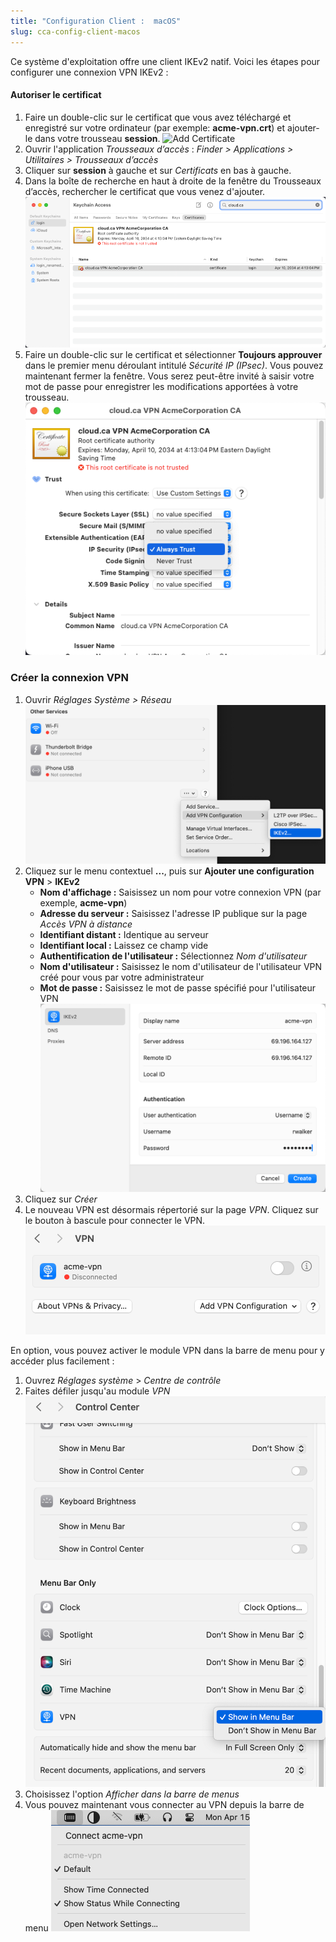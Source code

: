 ```yaml
---
title: "Configuration Client :  macOS"
slug: cca-config-client-macos
---
```


Ce système d'exploitation offre une client IKEv2 natif. Voici les étapes pour configurer une connexion VPN IKEv2 :

#### Autoriser le certificat

1. Faire un double-clic sur le certificat que vous avez téléchargé et enregistré sur votre ordinateur (par exemple: **acme-vpn.crt**) et ajouter-le dans votre trousseau **session**.
   ![Add Certificate](/assets/Mac-1-Add-Certificate.png)
1. Ouvrir l'application *Trousseaux d’accès* : *Finder > Applications > Utilitaires > Trousseaux d’accès*
1. Cliquer sur **session** à gauche et sur *Certificats* en bas à gauche.
1. Dans la boîte de recherche en haut à droite de la fenêtre du Trousseaux d’accès, rechercher le certificat que vous venez d'ajouter.
   ![Keychain Access](/assets/Mac-2-Keychain.png)
1. Faire un double-clic sur le certificat et sélectionner **Toujours approuver** dans le premier menu déroulant intitulé *Sécurité IP (IPsec)*. Vous pouvez maintenant fermer la fenêtre.  Vous serez peut-être invité à saisir votre mot de passe pour enregistrer les modifications apportées à votre trousseau.
   ![Always trust this certificate](/assets/Mac-3-Always-Trust.png)

### Créer la connexion VPN

1. Ouvrir *Réglages Système > Réseau*
   ![Add VPN](/assets/Mac-4-Add-VPN.png)
1. Cliquez sur le menu contextuel **...**, puis sur **Ajouter une configuration VPN** > **IKEv2**
    - **Nom d'affichage :** Saisissez un nom pour votre connexion VPN (par exemple, **acme-vpn**)
    - **Adresse du serveur :** Saisissez l'adresse IP publique sur la page *Accès VPN à distance*
    - **Identifiant distant :** Identique au serveur
    - **Identifiant local :** Laissez ce champ vide
    - **Authentification de l'utilisateur :** Sélectionnez *Nom d'utilisateur*
    - **Nom d'utilisateur :** Saisissez le nom d'utilisateur de l'utilisateur VPN créé pour vous par votre administrateur
    - **Mot de passe :** Saisissez le mot de passe spécifié pour l'utilisateur VPN
    ![VPN configuration](/assets/Mac-5-Configuration.png)
1. Cliquez sur *Créer*
1. Le nouveau VPN est désormais répertorié sur la page *VPN*. Cliquez sur le bouton à bascule pour connecter le VPN.
   ![VPN List](/assets/Mac-6-VPN-List.png)

En option, vous pouvez activer le module VPN dans la barre de menu pour y accéder plus facilement :
1. Ouvrez *Réglages système* > *Centre de contrôle*
1. Faites défiler jusqu'au module *VPN*
   ![Show in Menu Bar](/assets/Mac-7-Show-In-Menu-Bar.png)
1. Choisissez l'option *Afficher dans la barre de menus*
1. Vous pouvez maintenant vous connecter au VPN depuis la barre de menu
   ![Connect from Menu Bar](/assets/Mac-8-Connect-From-Menu-Bar.png)